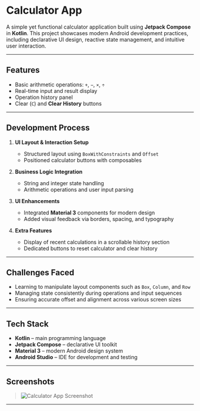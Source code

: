 # Calculator App

A simple yet functional calculator application built using **Jetpack Compose** in **Kotlin**. This project showcases modern Android development practices, including declarative UI design, reactive state management, and intuitive user interaction.

---

## Features

-  Basic arithmetic operations: `+`, `−`, `×`, `÷`
-  Real-time input and result display
-  Operation history panel
-  Clear (`C`) and **Clear History** buttons

---

## Development Process

1. **UI Layout & Interaction Setup**
   - Structured layout using `BoxWithConstraints` and `Offset`
   - Positioned calculator buttons with composables

2. **Business Logic Integration**
   - String and integer state handling
   - Arithmetic operations and user input parsing

3. **UI Enhancements**
   - Integrated **Material 3** components for modern design
   - Added visual feedback via borders, spacing, and typography

4. **Extra Features**
   - Display of recent calculations in a scrollable history section
   - Dedicated buttons to reset calculator and clear history

---

## Challenges Faced

- Learning to manipulate layout components such as `Box`, `Column`, and `Row`
- Managing state consistently during operations and input sequences
- Ensuring accurate offset and alignment across various screen sizes

---

## Tech Stack

- **Kotlin** – main programming language
- **Jetpack Compose** – declarative UI toolkit
- **Material 3** – modern Android design system
- **Android Studio** – IDE for development and testing

---

## Screenshots

> ![Calculator App Screenshot](https://github.com/user-attachments/assets/02ffe535-2570-4328-a26c-ee6ebec3f98c)

---
